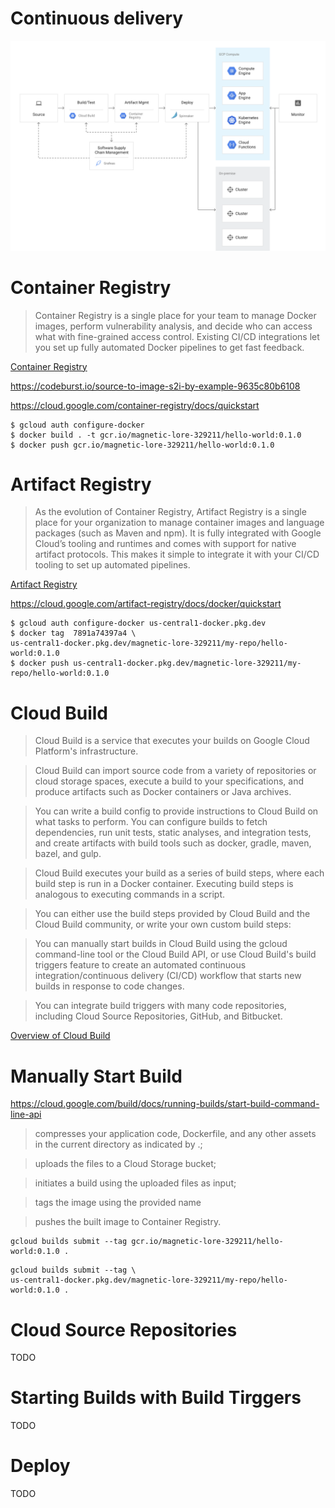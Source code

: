 # Continuous delivery

![Continuous delivery](cd.png)

# Container Registry

> Container Registry is a single place for your team to manage Docker images, perform vulnerability analysis, and decide who can access what with fine-grained access control. Existing CI/CD integrations let you set up fully automated Docker pipelines to get fast feedback.

[Container Registry](https://cloud.google.com/container-registry)

https://codeburst.io/source-to-image-s2i-by-example-9635c80b6108

https://cloud.google.com/container-registry/docs/quickstart

```
$ gcloud auth configure-docker
$ docker build . -t gcr.io/magnetic-lore-329211/hello-world:0.1.0
$ docker push gcr.io/magnetic-lore-329211/hello-world:0.1.0
```

# Artifact Registry

> As the evolution of Container Registry, Artifact Registry is a single place for your organization to manage container images and language packages (such as Maven and npm). It is fully integrated with Google Cloud’s tooling and runtimes and comes with support for native artifact protocols. This makes it simple to integrate it with your CI/CD tooling to set up automated pipelines.

[Artifact Registry](https://cloud.google.com/artifact-registry)

https://cloud.google.com/artifact-registry/docs/docker/quickstart

```
$ gcloud auth configure-docker us-central1-docker.pkg.dev
$ docker tag  7891a74397a4 \
us-central1-docker.pkg.dev/magnetic-lore-329211/my-repo/hello-world:0.1.0
$ docker push us-central1-docker.pkg.dev/magnetic-lore-329211/my-repo/hello-world:0.1.0
```

# Cloud Build

> Cloud Build is a service that executes your builds on Google Cloud Platform's infrastructure.

> Cloud Build can import source code from a variety of repositories or cloud storage spaces, execute a build to your specifications, and produce artifacts such as Docker containers or Java archives.

> You can write a build config to provide instructions to Cloud Build on what tasks to perform. You can configure builds to fetch dependencies, run unit tests, static analyses, and integration tests, and create artifacts with build tools such as docker, gradle, maven, bazel, and gulp.

> Cloud Build executes your build as a series of build steps, where each build step is run in a Docker container. Executing build steps is analogous to executing commands in a script.

> You can either use the build steps provided by Cloud Build and the Cloud Build community, or write your own custom build steps:

> You can manually start builds in Cloud Build using the gcloud command-line tool or the Cloud Build API, or use Cloud Build's build triggers feature to create an automated continuous integration/continuous delivery (CI/CD) workflow that starts new builds in response to code changes.

> You can integrate build triggers with many code repositories, including Cloud Source Repositories, GitHub, and Bitbucket.

[Overview of Cloud Build](https://cloud.google.com/build/docs/overview)

# Manually Start Build

https://cloud.google.com/build/docs/running-builds/start-build-command-line-api

> compresses your application code, Dockerfile, and any other assets in the current directory as indicated by .;

> uploads the files to a Cloud Storage bucket;

> initiates a build using the uploaded files as input;

> tags the image using the provided name

> pushes the built image to Container Registry.

```
gcloud builds submit --tag gcr.io/magnetic-lore-329211/hello-world:0.1.0 .
```

```
gcloud builds submit --tag \
us-central1-docker.pkg.dev/magnetic-lore-329211/my-repo/hello-world:0.1.0 .
```

# Cloud Source Repositories

TODO

# Starting Builds with Build Tirggers

TODO

# Deploy

TODO
